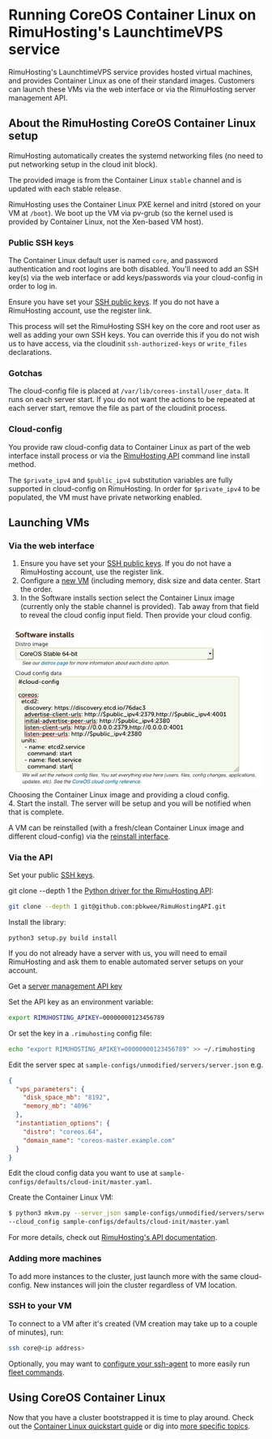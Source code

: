 # Running CoreOS Container Linux on RimuHosting's LaunchtimeVPS service

RimuHosting's LaunchtimeVPS service provides hosted virtual machines, and provides Container Linux as one of their standard images. Customers can launch these VMs via the web interface or via the RimuHosting server management API.

## About the RimuHosting CoreOS Container Linux setup

RimuHosting automatically creates the systemd networking files (no need to put networking setup in the cloud init block).

The provided image is from the Container Linux `stable` channel and is updated with each stable release.

RimuHosting uses the Container Linux PXE kernel and initrd (stored on your VM at `/boot`). We boot up the VM via pv-grub (so the kernel used is provided by Container Linux, not the Xen-based VM host).

### Public SSH keys

The Container Linux default user is named `core`, and password authentication and root logins are both disabled. You'll need to add an SSH key(s) via the web interface or add keys/passwords via your cloud-config in order to log in.

Ensure you have set your [SSH public keys][rh-ssh-keys-page]. If you do not have a RimuHosting account, use the register link.

This process will set the RimuHosting SSH key on the core and root user as well as adding your own SSH keys. You can override this if you do not wish us to have access, via the cloudinit `ssh-authorized-keys` or `write_files` declarations.

### Gotchas

The cloud-config file is placed at `/var/lib/coreos-install/user_data`. It runs on each server start. If you do not want the actions to be repeated at each server start, remove the file as part of the cloudinit process.

### Cloud-config

You provide raw cloud-config data to Container Linux as part of the web interface install process or via the [RimuHosting API][rh-api-docs] command line install method.

The `$private_ipv4` and `$public_ipv4` substitution variables are fully supported in cloud-config on RimuHosting. In order for `$private_ipv4` to be populated, the VM must have private networking enabled.

## Launching VMs

### Via the web interface

1. Ensure you have set your [SSH public keys][rh-ssh-keys-page]. If you do not have a RimuHosting account, use the register link.
2. Configure a [new VM][rh-variable-plan-page] (including memory, disk size and data center. Start the order.
2. In the Software installs section select the Container Linux image (currently only the stable channel is provided). Tab away from that field to reveal the cloud config input field. Then provide your cloud config.
<div class="row">
  <div class="col-lg-8 col-md-10 col-sm-8 col-xs-12 co-m-screenshot">
    <a href="rimuhosting-coreos-image-select-cloud-config.png">
      <img src="img/rimuhosting-coreos-image-select-cloud-config.png" />
    </a>
    <div class="co-m-screenshot-caption">Choosing the Container Linux image and providing a cloud config.</div>
  </div>
</div>
4. Start the install. The server will be setup and you will be notified when that is complete.

A VM can be reinstalled (with a fresh/clean Container Linux image and different cloud-config) via the [reinstall interface][rh-reinstall-page].

### Via the API

Set your public [SSH keys][rh-ssh-keys-page].

git clone --depth 1 the [Python driver for the RimuHosting API][rh-python-driver-api]:

```sh
git clone --depth 1 git@github.com:pbkwee/RimuHostingAPI.git
```

Install the library:

```
python3 setup.py build install
```

If you do not already have a server with us, you will need to email RimuHosting and ask them to enable automated server setups on your account.

Get a [server management API key][rh-api-keys-page]

Set the API key as an environment variable:

```sh
export RIMUHOSTING_APIKEY=00000000123456789
```

Or set the key in a `.rimuhosting` config file:

```sh
echo "export RIMUHOSTING_APIKEY=00000000123456789" >> ~/.rimuhosting
```

Edit the server spec at `sample-configs/unmodified/servers/server.json` e.g.

```json
{
  "vps_parameters": {
    "disk_space_mb": "8192",
    "memory_mb": "4096"
  },
  "instantiation_options": {
    "distro": "coreos.64",
    "domain_name": "coreos-master.example.com"
  }
}
```

Edit the cloud config data you want to use at `sample-configs/defaults/cloud-init/master.yaml`.

Create the Container Linux VM:

```sh
$ python3 mkvm.py --server_json sample-configs/unmodified/servers/server.json \
--cloud_config sample-configs/defaults/cloud-init/master.yaml
```

For more details, check out [RimuHosting's API documentation][rh-api-docs].

### Adding more machines

To add more instances to the cluster, just launch more with the same cloud-config. New instances will join the cluster regardless of VM location.

### SSH to your VM

To connect to a VM after it's created (VM creation may take up to a couple of minutes), run:

```sh
ssh core@<ip address>
```

Optionally, you may want to [configure your ssh-agent](https://github.com/coreos/fleet/blob/master/Documentation/using-the-client.md#remote-fleet-access) to more easily run [fleet commands](../fleet/launching-containers-fleet.md).

## Using CoreOS Container Linux

Now that you have a cluster bootstrapped it is time to play around. Check out the [Container Linux quickstart guide](quickstart.md) or dig into [more specific topics](https://coreos.com/docs).

[rh-api-docs]: http://apidocs.rimuhosting.com/jaxrsdocs/index.html
[rh-ssh-keys-page]: https://launchtimevps.com/cp/sshkeys.jsp
[rh-variable-plan-page]: https://launchtimevps.com/#variable_plan
[rh-reinstall-page]: https://rimuhosting.com/cp/vps/disk/install.jsp
[rh-api-keys-page]: https://rimuhosting.com/cp/apikeys.jsp
[rh-python-driver-api]: https://github.com/pbkwee/RimuHostingAPI
